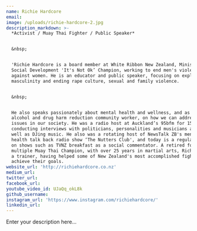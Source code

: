 ```yaml
---
name: Richie Hardcore
email:
image: /uploads/richie-hardcore-2.jpg
description_markdown: >-
  *Activist / Muay Thai Fighter / Public Speaker*


  &nbsp;


  'Richie Hardcore is a board member at White Ribbon New Zealand, Ministry of
  Social Development 'It's Not Ok’ Champion, working to end men's violence
  against women. He is an educator and public speaker, focusing on exploring
  masculinity and ending rape culture, sexual and family violence.


  &nbsp;


  He also speaks passionately about mental health and wellness, and as a former
  alcohol and drug harm reduction community worker, on how we can address AOD
  issues in our society. He was a radio host at Auckland’s 95bfm for 15 years,
  conducting interviews with politicians, personalities and musicians alike, as
  well as DJing music. He also was a rotating host of NewsTalk ZB's mental
  health talk back radio show ‘The Nutters Club', and today is a regular feature
  on shows such as TVNZ breakfast as a social commentator. A retired former
  multiple Muay Thai Champion, with over 25 years in martial arts, Richie is now
  a trainer, having helped some of New Zealand's most accomplished fighters
  achieve their goals.
website_url: 'http://richiehardcore.co.nz'
medium_url:
twitter_url:
facebook_url:
youtube_video_id: UJaQq_okL8k
github_username:
instagram_url: 'https://www.instagram.com/richiehardcore/'
linkedin_url:
---
```


Enter your description here...
